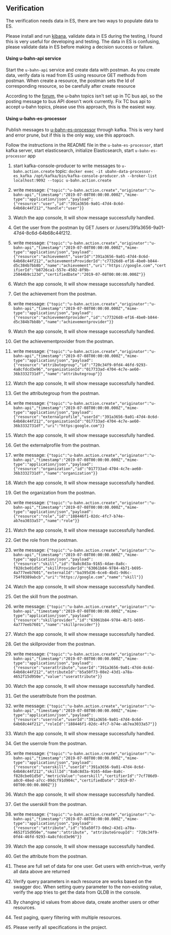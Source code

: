 <!-- TODO - Update BEFORE merge -->


## Verification
The verification needs data in ES, there are two ways to populate data to ES.

Please install and run [kibana](https://www.elastic.co/downloads/past-releases/kibana-6-8-0), validate data in ES during the testing, I found this is very useful for developing and testing.
The data in ES is confusing, please validate data in ES before making a decision success or failure.

#### Using u-bahn-api service
Start the `u-bahn-api` service and create data with postman.
As you create data, verify data is read from ES using resource GET methods from postman.
When create a resource, the postman sets the Id of corresponding resource, so be carefully after create resource

According to the [forum](https://apps.topcoder.com/forums/?module=Thread&threadID=956692&start=0), 
the u-bahn topics isn't set up in TC bus api, so the posting message to bus API doesn't work currently.
Fix TC bus api to accept u-bahn topics, please use this approach, this is the easiest way.


#### Using u-bahn-es-processor

Publish messages to [u-bahn-es-processor](https://github.com/topcoder-platform/u-bahn-es-processor) through kafka. 
This is very hard and error prune, but if this is the only way, use this approach.

Follow the instructions in the README file in the `u-bahm-es-processor`, start kafka server, start elasticsearch, initialize Elasticsearch, start `u-bahn-es-processor` app

1. start kafka-console-producer to write messages to `u-bahn.action.create`
topic:
  `docker exec -it ubahn-data-processor-es_kafka /opt/kafka/bin/kafka-console-producer.sh --broker-list localhost:9092 --topic u-bahn.action.create`
3. write message:
  `{"topic":"u-bahn.action.create","originator":"u-bahn-api","timestamp":"2019-07-08T00:00:00.000Z","mime-type":"application/json","payload":{"resource":"user","id":"391a3656-9a01-47d4-8c6d-64b68c44f212","handle":"user"}}`
4. Watch the app console, It will show message successfully handled.
5. Get the user from the postman by GET /users or /users/391a3656-9a01-47d4-8c6d-64b68c44f212.

6. write message:
  `{"topic":"u-bahn.action.create","originator":"u-bahn-api","timestamp":"2019-07-08T00:00:00.000Z","mime-type":"application/json","payload":{"resource":"achievement","userId":"391a3656-9a01-47d4-8c6d-64b68c44f212","achievementsProviderId":"c77326d8-ef16-4be0-b844-d5c384b7bb8b","name":"achievement","uri":"https://google.com","certifierId":"b8726ca1-557e-4502-8f9b-25044b9c123d","certifiedDate":"2019-07-08T00:00:00.000Z"}}`
7. Watch the app console, It will show message successfully handled.
8. Get the achievement from the postman.

9. write message:
  `{"topic":"u-bahn.action.create","originator":"u-bahn-api","timestamp":"2019-07-08T00:00:00.000Z","mime-type":"application/json","payload":{"resource":"achievementprovider","id":"c77326d8-ef16-4be0-b844-d5c384b7bb8b","name":"achievementprovider"}}`
10. Watch the app console, It will show message successfully handled.
11. Get the achievementprovider from the postman.

12. write message:
  `{"topic":"u-bahn.action.create","originator":"u-bahn-api","timestamp":"2019-07-08T00:00:00.000Z","mime-type":"application/json","payload":{"resource":"attributegroup","id":"720c34f9-0fd4-46fd-9293-4a8cfdcd3e96","organizationId":"017733ad-4704-4c7e-ae60-36b3332731df","name":"attributegroup"}}`
13. Watch the app console, It will show message successfully handled.
14. Get the attributegroup from the postman.

15. write message:
  `{"topic":"u-bahn.action.create","originator":"u-bahn-api","timestamp":"2019-07-08T00:00:00.000Z","mime-type":"application/json","payload":{"resource":"externalprofile","userId":"391a3656-9a01-47d4-8c6d-64b68c44f212","organizationId":"017733ad-4704-4c7e-ae60-36b3332731df","uri":"https:google.com"}}`
16. Watch the app console, It will show message successfully handled.
17. Get the externalprofile from the postman.

18. write message:
  `{"topic":"u-bahn.action.create","originator":"u-bahn-api","timestamp":"2019-07-08T00:00:00.000Z","mime-type":"application/json","payload":{"resource":"organization","id":"017733ad-4704-4c7e-ae60-36b3332731df","name":"organization"}}`
19. Watch the app console, It will show message successfully handled.
20. Get the organization from the postman.

21. write message:
  `{"topic":"u-bahn.action.create","originator":"u-bahn-api","timestamp":"2019-07-08T00:00:00.000Z","mime-type":"application/json","payload":{"resource":"role","id":"188446f1-02dc-4fc7-b74e-ab7ea3033a57","name":"role"}}`
22. Watch the app console, It will show message successfully handled.
23. Get the role from the postman.

24. write message:
  `{"topic":"u-bahn.action.create","originator":"u-bahn-api","timestamp":"2019-07-08T00:00:00.000Z","mime-type":"application/json","payload":{"resource":"skill","id":"8a8c8d3a-9165-4dae-8a8c-f828cbe01d5d","skillProviderId":"63061b84-9784-4b71-b695-4a777eeb7601","externalId":"ba395d36-6ce8-4bd1-9d6c-754f0389abcb","uri":"https://google.com","name":"skill"}}`
25. Watch the app console, It will show message successfully handled.
26. Get the skill from the postman.

27. write message:
  `{"topic":"u-bahn.action.create","originator":"u-bahn-api","timestamp":"2019-07-08T00:00:00.000Z","mime-type":"application/json","payload":{"resource":"skillprovider","id":"63061b84-9784-4b71-b695-4a777eeb7601","name":"skillprovider"}}`
28. Watch the app console, It will show message successfully handled.
29. Get the skillprovider from the postman.

30. write message:
  `{"topic":"u-bahn.action.create","originator":"u-bahn-api","timestamp":"2019-07-08T00:00:00.000Z","mime-type":"application/json","payload":{"resource":"userattribute","userId":"391a3656-9a01-47d4-8c6d-64b68c44f212","attributeId":"b5a50f73-08e2-43d1-a78a-4652f15d950e","value":"userattribute"}}`
31. Watch the app console, It will show message successfully handled.
32. Get the userattribute from the postman.

33. write message:
  `{"topic":"u-bahn.action.create","originator":"u-bahn-api","timestamp":"2019-07-08T00:00:00.000Z","mime-type":"application/json","payload":{"resource":"userrole","userId":"391a3656-9a01-47d4-8c6d-64b68c44f212","roleId":"188446f1-02dc-4fc7-b74e-ab7ea3033a57"}}`
34. Watch the app console, It will show message successfully handled.
35. Get the userrole from the postman.

36. write message:
  `{"topic":"u-bahn.action.create","originator":"u-bahn-api","timestamp":"2019-07-08T00:00:00.000Z","mime-type":"application/json","payload":{"resource":"userskill","userId":"391a3656-9a01-47d4-8c6d-64b68c44f212","skillId":"8a8c8d3a-9165-4dae-8a8c-f828cbe01d5d","metricValue":"userskill","certifierId":"7cf786d9-a8c0-48ed-a7cc-09dcf91d904c","certifiedDate":"2019-07-08T00:00:00.000Z"}}`
37. Watch the app console, It will show message successfully handled.
38. Get the userskill from the postman.

39. write message:
  `{"topic":"u-bahn.action.create","originator":"u-bahn-api","timestamp":"2019-07-08T00:00:00.000Z","mime-type":"application/json","payload":{"resource":"attribute","id":"b5a50f73-08e2-43d1-a78a-4652f15d950e","name":"attribute", "attributeGroupId": "720c34f9-0fd4-46fd-9293-4a8cfdcd3e96"}}`
40. Watch the app console, It will show message successfully handled.
41. Get the attribute from the postman.

42. These are full set of data for one user.
Get users with enrich=true, verify all data above are returned

43. Verify query parameters in each resource are works based on the swagger doc.
When setting query parameter to the non-existing value, verify the app tries to get the data from QLDB in the console.

44. By changing id values from above data, create another users or other resources.

45. Test paging, query filtering with multiple resources.

46. Please verify all specifications in the project.
